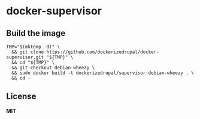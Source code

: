 # docker-supervisor

## Build the image

    TMP="$(mktemp -d)" \
      && git clone https://github.com/dockerizedrupal/docker-supervisor.git "${TMP}" \
      && cd "${TMP}" \
      && git checkout debian-wheezy \
      && sudo docker build -t dockerizedrupal/supervisor:debian-wheezy . \
      && cd -

## License

**MIT**
